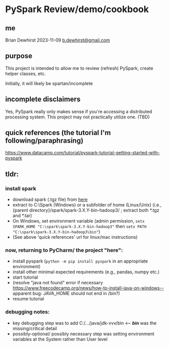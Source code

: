 # PySpark Review/demo/cookbook

## me
Brian Dewhirst
2023-11-09
b.dewhirst@gmail.com

## purpose
This project is intended to allow me to review (refresh) PySpark, create helper classes, etc.

Initially, it will likely be spartan/incomplete

## incomplete disclaimers
Yes, PySpark really only makes sense if you're accessing a distributed processing system. This project may not practically utilize one. (TBD)

## quick references (the tutorial I'm following/paraphrasing)
https://www.datacamp.com/tutorial/pyspark-tutorial-getting-started-with-pyspark

## tldr:
### install spark
- download spark (.tgz file) from [here](https://spark.apache.org/downloads.html) 
- extract to C:\Spark (Windows) or a subfolder of home (Linux/Unix) (i.e., {parent directory}/spark/spark-3.X.Y-bin-hadoop3/ ; extract both *.tgz and *.tar)
- On Windows, set environment variable (admin permission, `setx SPARK_HOME "C:\spark\spark-3.X.Y-bin-hadoop3"` then `setx PATH "C:\spark\spark-3.X.Y-bin-hadoop3\bin"`)
- (See above 'quick references' url for linux/mac instructions)

### now, returning to PyCharm/ the project "here":
- install pyspark (`python -m pip install pyspark` in an appropriate environment)
- install other minimal expected requirements (e.g., pandas, numpy etc.)
- start tutorial
- (resolve "java not found" error if necessary https://www.freecodecamp.org/news/how-to-install-java-on-windows-- apparent bug: JAVA_HOME should not end in /bin?)
- resume tutorial

### debugging notes:
- key debugging step was to add C:/.../java/jdk-vvv/bin <-- ***bin*** was the missing/critical detail
- possibly-optional/ possibly necessary step was setting environment variables at the System rather than User level
